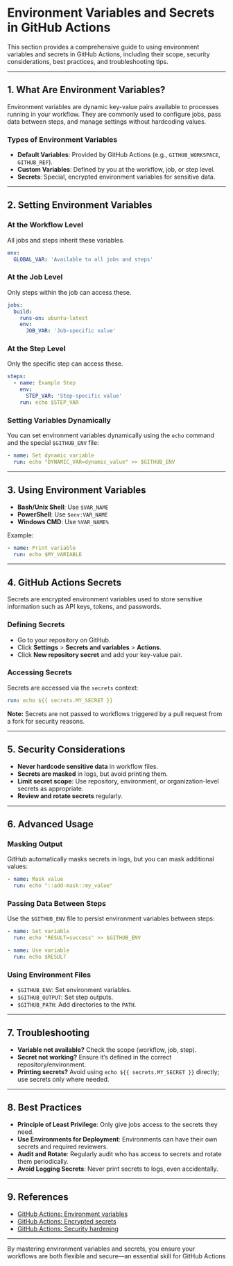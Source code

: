 # Environment Variables and Secrets in GitHub Actions

This section provides a comprehensive guide to using environment variables and secrets in GitHub Actions, including their scope, security considerations, best practices, and troubleshooting tips.

---

## 1. What Are Environment Variables?

Environment variables are dynamic key-value pairs available to processes running in your workflow. They are commonly used to configure jobs, pass data between steps, and manage settings without hardcoding values.

### Types of Environment Variables

- **Default Variables**: Provided by GitHub Actions (e.g., `GITHUB_WORKSPACE`, `GITHUB_REF`).
- **Custom Variables**: Defined by you at the workflow, job, or step level.
- **Secrets**: Special, encrypted environment variables for sensitive data.

---

## 2. Setting Environment Variables

### At the Workflow Level

All jobs and steps inherit these variables.

```yaml
env:
  GLOBAL_VAR: 'Available to all jobs and steps'
```

### At the Job Level

Only steps within the job can access these.

```yaml
jobs:
  build:
    runs-on: ubuntu-latest
    env:
      JOB_VAR: 'Job-specific value'
```

### At the Step Level

Only the specific step can access these.

```yaml
steps:
  - name: Example Step
    env:
      STEP_VAR: 'Step-specific value'
    run: echo $STEP_VAR
```

### Setting Variables Dynamically

You can set environment variables dynamically using the `echo` command and the special `$GITHUB_ENV` file:

```yaml
- name: Set dynamic variable
  run: echo "DYNAMIC_VAR=dynamic_value" >> $GITHUB_ENV
```

---

## 3. Using Environment Variables

- **Bash/Unix Shell**: Use `$VAR_NAME`
- **PowerShell**: Use `$env:VAR_NAME`
- **Windows CMD**: Use `%VAR_NAME%`

Example:

```yaml
- name: Print variable
  run: echo $MY_VARIABLE
```

---

## 4. GitHub Actions Secrets

Secrets are encrypted environment variables used to store sensitive information such as API keys, tokens, and passwords.

### Defining Secrets

- Go to your repository on GitHub.
- Click **Settings** > **Secrets and variables** > **Actions**.
- Click **New repository secret** and add your key-value pair.

### Accessing Secrets

Secrets are accessed via the `secrets` context:

```yaml
run: echo ${{ secrets.MY_SECRET }}
```

**Note:** Secrets are not passed to workflows triggered by a pull request from a fork for security reasons.

---

## 5. Security Considerations

- **Never hardcode sensitive data** in workflow files.
- **Secrets are masked** in logs, but avoid printing them.
- **Limit secret scope**: Use repository, environment, or organization-level secrets as appropriate.
- **Review and rotate secrets** regularly.

---

## 6. Advanced Usage

### Masking Output

GitHub automatically masks secrets in logs, but you can mask additional values:

```yaml
- name: Mask value
  run: echo "::add-mask::my_value"
```

### Passing Data Between Steps

Use the `$GITHUB_ENV` file to persist environment variables between steps:

```yaml
- name: Set variable
  run: echo "RESULT=success" >> $GITHUB_ENV

- name: Use variable
  run: echo $RESULT
```

### Using Environment Files

- `$GITHUB_ENV`: Set environment variables.
- `$GITHUB_OUTPUT`: Set step outputs.
- `$GITHUB_PATH`: Add directories to the `PATH`.

---

## 7. Troubleshooting

- **Variable not available?** Check the scope (workflow, job, step).
- **Secret not working?** Ensure it’s defined in the correct repository/environment.
- **Printing secrets?** Avoid using `echo ${{ secrets.MY_SECRET }}` directly; use secrets only where needed.

---

## 8. Best Practices

- **Principle of Least Privilege**: Only give jobs access to the secrets they need.
- **Use Environments for Deployment**: Environments can have their own secrets and required reviewers.
- **Audit and Rotate**: Regularly audit who has access to secrets and rotate them periodically.
- **Avoid Logging Secrets**: Never print secrets to logs, even accidentally.

---

## 9. References

- [GitHub Actions: Environment variables](https://docs.github.com/en/actions/learn-github-actions/environment-variables)
- [GitHub Actions: Encrypted secrets](https://docs.github.com/en/actions/security-guides/encrypted-secrets)
- [GitHub Actions: Security hardening](https://docs.github.com/en/actions/security-guides/security-hardening-for-github-actions)

---

By mastering environment variables and secrets, you ensure your workflows are both flexible and secure—an essential skill for GitHub Actions